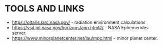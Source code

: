 # TOOLS AND LINKS
* https://oltaris.larc.nasa.gov/ - radiation environment calculations
* https://ssd.jpl.nasa.gov/horizons/app.html#/ - NASA Ephemerides server.
* https://www.minorplanetcenter.net/iau/mpc.html - minor planet center.
